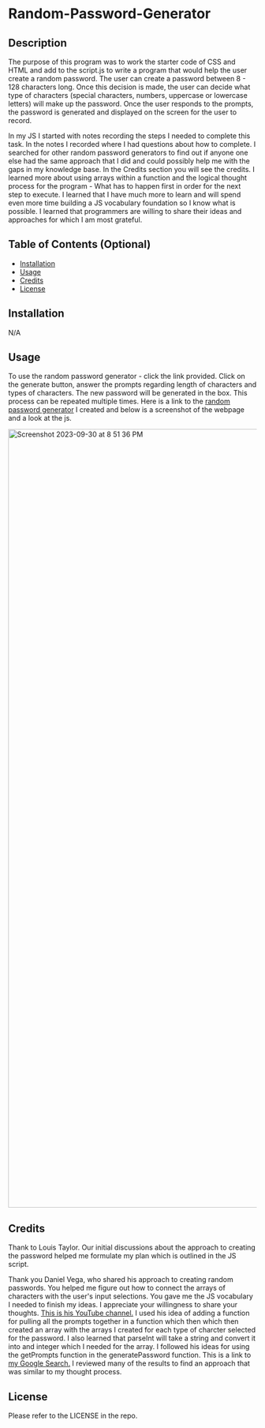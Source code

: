# Random-Password-Generator

## Description

The purpose of this program was to work the starter code of CSS and HTML and add to the script.js to write a program that would help the user create a random password. The user can create a password between 8 - 128 characters long. Once this decision is made, the user can decide what type of characters (special characters, numbers, uppercase or lowercase letters) will make up the password. Once the user responds to the prompts, the password is generated and displayed on the screen for the user to record. 

In my JS I started with notes recording the steps I needed to complete this task. In the notes I recorded where I had questions about how to complete. I searched for other random password generators to find out if anyone one else had the same approach that I did and could possibly help me with the gaps in my knowledge base. In the Credits section you will see the credits. I learned more about using arrays within a function and the logical thought process for the program - What has to happen first in order for the next step to execute. I learned that I have much more to learn and will spend even more time building a JS vocabulary foundation so I know what is possible. I learned that programmers are willing to share their ideas and approaches for which I am most grateful. 

## Table of Contents (Optional)

- [Installation](#installation)
- [Usage](#usage)
- [Credits](#credits)
- [License](#license)

## Installation
N/A

## Usage

To use the random password generator - click the link provided. Click on the generate button, answer the prompts regarding length of characters and types of characters. The new password will be generated in the box. This process can be repeated multiple times. 
Here is a link to the <a href="https://nchoin.github.io/Random-Password-Generator/">random password generator</a> I created and below is a screenshot of the webpage and a look at the js.

<img width="1578" alt="Screenshot 2023-09-30 at 8 51 36 PM" src="https://github.com/nchoin/Random-Password-Generator/assets/139597297/122d32e3-f0c3-453f-92c4-66a27625643b">

## Credits


Thank to Louis Taylor. Our initial discussions about the approach to creating the password helped me formulate my plan which is outlined in the JS script.
  
Thank you Daniel Vega, who shared his approach to creating random passwords. You helped me figure out how to connect the arrays of characters with the user's input selections. You gave me the JS vocabulary I needed to finish my ideas. I appreciate your willingness to share your thoughts. <a href = "https://www.youtube.com/@danielvega545" target="_blank">This is his YouTube channel.</a> I used his idea of adding a function for pulling all the prompts together in a function which then which then created an array with the arrays I created for each type of charcter selected for the password. I also learned that parseInt will take a string and convert it into and integer which I needed for the array. I followed his ideas for using the getPrompts function in the generatePassword function.
This is a link to <a href = "https://www.google.com/search?q=javascript+random+password+generator+with+prompt&oq=javascript+random+password+generator+with+prompt&gs_lcrp=EgZjaHJvbWUyBggAEEUYOTIICAEQABgWGB4yCggCEAAYhgMYigUyCggDEAAYhgMYigXSAQkzMDU0MmowajSoAgCwAgA&sourceid=chrome&ie=UTF-8" target="_blank">my Google Search.</a> I reviewed many of the results to find an approach that was similar to my thought process.

## License

Please refer to the LICENSE in the repo.

